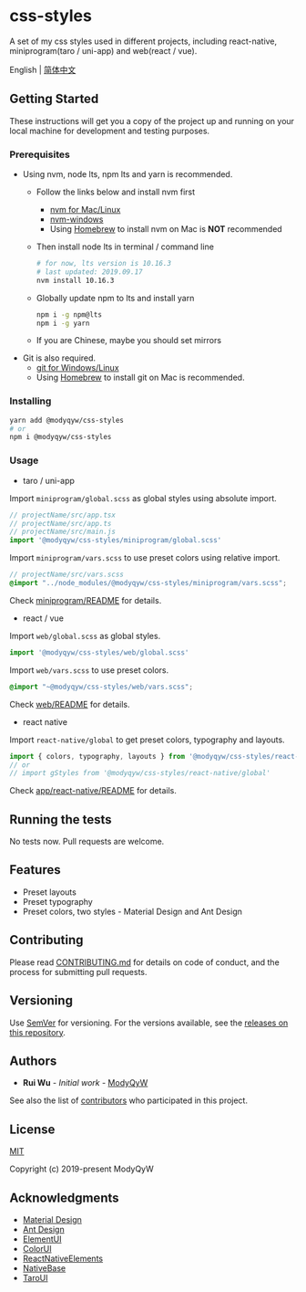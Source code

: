 # css-styles

A set of my css styles used in different projects, including react-native, miniprogram(taro / uni-app) and web(react / vue).

English | [简体中文](README.CN.md)

## Getting Started

These instructions will get you a copy of the project up and running on your local machine for development and testing purposes.

### Prerequisites

- Using nvm, node lts, npm lts and yarn is recommended.
  - Follow the links below and install nvm first
    - [nvm for Mac/Linux](https://github.com/nvm-sh/nvm)
    - [nvm-windows](https://github.com/coreybutler/nvm-windows)
    - Using [Homebrew](https://brew.sh/) to install nvm on Mac is **NOT** recommended
  - Then install node lts in terminal / command line

    ```sh
    # for now, lts version is 10.16.3
    # last updated: 2019.09.17
    nvm install 10.16.3
    ```

  - Globally update npm to lts and install yarn

    ```sh
    npm i -g npm@lts
    npm i -g yarn
    ```

  - If you are Chinese, maybe you should set mirrors
- Git is also required.
  - [git for Windows/Linux](https://git-scm.com/downloads)
  - Using [Homebrew](https://brew.sh/) to install git on Mac is recommended.

### Installing

```sh
yarn add @modyqyw/css-styles
# or
npm i @modyqyw/css-styles
```

### Usage

- taro / uni-app

Import `miniprogram/global.scss` as global styles using absolute import.

```js
// projectName/src/app.tsx
// projectName/src/app.ts
// projectName/src/main.js
import '@modyqyw/css-styles/miniprogram/global.scss'
```

Import `miniprogram/vars.scss` to use preset colors using relative import.

```scss
// projectName/src/vars.scss
@import "../node_modules/@modyqyw/css-styles/miniprogram/vars.scss";
```

Check [miniprogram/README](./miniprogram/README.md) for details.

- react / vue

Import `web/global.scss` as global styles.

```js
import '@modyqyw/css-styles/web/global.scss'
```

Import `web/vars.scss` to use preset colors.

```scss
@import "~@modyqyw/css-styles/web/vars.scss";
```

Check [web/README](./web/README.md) for details.

- react native

Import `react-native/global` to get preset colors, typography and layouts.

```js
import { colors, typography, layouts } from '@modyqyw/css-styles/react-native/global'
// or
// import gStyles from '@modyqyw/css-styles/react-native/global'
```

Check [app/react-native/README](./react-native/README.md) for details.

## Running the tests

No tests now. Pull requests are welcome.

## Features

- Preset layouts
- Preset typography
- Preset colors, two styles - Material Design and Ant Design

## Contributing

Please read [CONTRIBUTING.md](./CONTRIBUTING.md) for details on code of conduct, and the process for submitting pull requests.

## Versioning

Use [SemVer](http://semver.org/) for versioning. For the versions available, see the [releases on this repository](https://github.com/ModyQyW/css-styles/releases).

## Authors

- **Rui Wu** - *Initial work* - [ModyQyW](https://github.com/ModyQyW)

See also the list of [contributors](https://github.com/ModyQyW/css-styles/contributors) who participated in this project.

## License

[MIT](./LICENSE)

Copyright (c) 2019-present ModyQyW

## Acknowledgments

- [Material Design](https://material.io/)
- [Ant Design](https://ant.design/)
- [ElementUI](https://element.eleme.io/)
- [ColorUI](https://www.color-ui.com/)
- [ReactNativeElements](https://react-native-training.github.io/react-native-elements/)
- [NativeBase](https://nativebase.io/)
- [TaroUI](https://taro-ui.aotu.io/#/)
